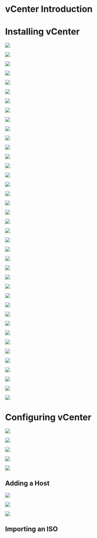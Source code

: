 # vCenter Introduction

# Installing vCenter 

![](https://github.com/JonmarCorpuz/Documentations/blob/main/VMWare/Assets/VCSA%20pt1.png)

![](https://github.com/JonmarCorpuz/Documentations/blob/main/VMWare/Assets/VCSA%20pt2.png)

![](https://github.com/JonmarCorpuz/Documentations/blob/main/VMWare/Assets/VCSA%20pt3.png)

![](https://github.com/JonmarCorpuz/Documentations/blob/main/VMWare/Assets/VCSA%20pt4.png)

![](https://github.com/JonmarCorpuz/Documentations/blob/main/VMWare/Assets/VCSA%20pt5.png)

![](https://github.com/JonmarCorpuz/Documentations/blob/main/VMWare/Assets/VCSA%20pt6.png)

![](https://github.com/JonmarCorpuz/Documentations/blob/main/VMWare/Assets/VCSA%20pt7.png)

![](https://github.com/JonmarCorpuz/Documentations/blob/main/VMWare/Assets/VCSA%20pt8.png)

![](https://github.com/JonmarCorpuz/Documentations/blob/main/VMWare/Assets/VCSA%20pt9.png)

![](https://github.com/JonmarCorpuz/Documentations/blob/main/VMWare/Assets/VCSA%20pt10.png)

![](https://github.com/JonmarCorpuz/Documentations/blob/main/VMWare/Assets/VCSA%20pt11.png)

![](https://github.com/JonmarCorpuz/Documentations/blob/main/VMWare/Assets/VCSA%20pt12.png)

![](https://github.com/JonmarCorpuz/Documentations/blob/main/VMWare/Assets/VCSA%20pt13.png)

![](https://github.com/JonmarCorpuz/Documentations/blob/main/VMWare/Assets/VCSA%20pt14.png)

![](https://github.com/JonmarCorpuz/Documentations/blob/main/VMWare/Assets/VCSA%20pt15.png)

![](https://github.com/JonmarCorpuz/Documentations/blob/main/VMWare/Assets/VCSA%20pt16.png)

![](https://github.com/JonmarCorpuz/Documentations/blob/main/VMWare/Assets/VCSA%20pt17.png)

![](https://github.com/JonmarCorpuz/Documentations/blob/main/VMWare/Assets/VCSA%20pt18.png)

![](https://github.com/JonmarCorpuz/Documentations/blob/main/VMWare/Assets/VCSA%20pt19.png)

![](https://github.com/JonmarCorpuz/Documentations/blob/main/VMWare/Assets/VCSA%20pt20.png)

![](https://github.com/JonmarCorpuz/Documentations/blob/main/VMWare/Assets/VCSA%20pt21.png)

![](https://github.com/JonmarCorpuz/Documentations/blob/main/VMWare/Assets/VCSA%20pt22.png)

![](https://github.com/JonmarCorpuz/Documentations/blob/main/VMWare/Assets/VCSA%20pt23.png)

![](https://github.com/JonmarCorpuz/Documentations/blob/main/VMWare/Assets/VCSA%20pt24.png)

![](https://github.com/JonmarCorpuz/Documentations/blob/main/VMWare/Assets/VCSA%20pt25.png)

![](https://github.com/JonmarCorpuz/Documentations/blob/main/VMWare/Assets/VCSA%20pt26.png)

![](https://github.com/JonmarCorpuz/Documentations/blob/main/VMWare/Assets/VCSA%20pt27.png)

![](https://github.com/JonmarCorpuz/Documentations/blob/main/VMWare/Assets/VCSA%20pt28.png)

![](https://github.com/JonmarCorpuz/Documentations/blob/main/VMWare/Assets/VCSA%20pt29.png)

![](https://github.com/JonmarCorpuz/Documentations/blob/main/VMWare/Assets/VCSA%20pt30.png)

![](https://github.com/JonmarCorpuz/Documentations/blob/main/VMWare/Assets/VCSA%20pt31.png)

![](https://github.com/JonmarCorpuz/Documentations/blob/main/VMWare/Assets/VCSA%20pt32.png)

![](https://github.com/JonmarCorpuz/Documentations/blob/main/VMWare/Assets/VCSA%20pt33.png)

![](https://github.com/JonmarCorpuz/Documentations/blob/main/VMWare/Assets/VCSA%20pt34.png)

![](https://github.com/JonmarCorpuz/Documentations/blob/main/VMWare/Assets/VCSA%20pt35.png)

![](https://github.com/JonmarCorpuz/Documentations/blob/main/VMWare/Assets/VCSA%20pt36.png)

![](https://github.com/JonmarCorpuz/Documentations/blob/main/VMWare/Assets/VCSA%20pt37.png)

![](https://github.com/JonmarCorpuz/Documentations/blob/main/VMWare/Assets/VCSA%20pt38.png)

![](https://github.com/JonmarCorpuz/Documentations/blob/main/VMWare/Assets/VCSA%20pt39.png)

# Configuring vCenter

![](https://github.com/JonmarCorpuz/Documentations/blob/main/VMWare/Assets/VCSA%20pt40.png)

![](https://github.com/JonmarCorpuz/Documentations/blob/main/VMWare/Assets/VCSA%20pt41.png)

![](https://github.com/JonmarCorpuz/Documentations/blob/main/VMWare/Assets/VCSA%20pt42.png)

![](https://github.com/JonmarCorpuz/Documentations/blob/main/VMWare/Assets/VCSA%20pt43.png)

![](https://github.com/JonmarCorpuz/Documentations/blob/main/VMWare/Assets/VCSA%20pt44.png)

## Adding a Host

![](https://github.com/JonmarCorpuz/Documentations/blob/main/VMWare/Assets/VCSA%20pt45.png)

![](https://github.com/JonmarCorpuz/Documentations/blob/main/VMWare/Assets/VCSA%20pt46.png)

![](https://github.com/JonmarCorpuz/Documentations/blob/main/VMWare/Assets/VCSA%20pt47.png)

## Importing an ISO
